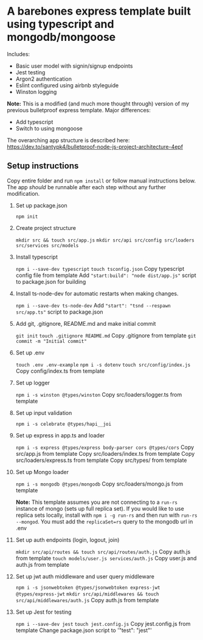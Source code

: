 # A barebones express template built using typescript and mongodb/mongoose
Includes:
- Basic user model with signin/signup endpoints
- Jest testing
- Argon2 authentication
- Eslint configured using airbnb styleguide
- Winston logging

__Note:__ This is a modified (and much more thought through) version of my previous bulletproof express template. Major differences:
- Add typescript
- Switch to using mongoose

The overarching app structure is described here: https://dev.to/santypk4/bulletproof-node-js-project-architecture-4epf

## Setup instructions

Copy entire folder and run `npm install` or follow manual instructions below.  The app *should* be runnable after each step
without any further modification.

1. Set up package.json
    
    `npm init`

2. Create project structure

    `mkdir src && touch src/app.js`
    `mkdir src/api src/config src/loaders src/services src/models`

3. Install typescript

    `npm i --save-dev typescript`
    `touch tsconfig.json`
    Copy typescript config file from template
    Add `"start:build": "node dist/app.js"` script to package.json for building

4. Install ts-node-dev for automatic restarts when making changes.

    `npm i --save-dev ts-node-dev`
    Add `"start": "tsnd --respawn src/app.ts"` script to package.json

5. Add git, .gitignore, README.md and make initial commit

    `git init`
    `touch .gitignore README.md`
    Copy .gitignore from template
    `git commit -m "Initial commit"`

6. Set up .env
    
    `touch .env .env-example`
    `npm i -s dotenv`
    `touch src/config/index.js`
    Copy config/index.ts from template

7. Set up logger

    `npm i -s winston @types/winston`
    Copy src/loaders/logger.ts from template

8. Set up input validation

    `npm i -s celebrate @types/hapi__joi`

9. Set up express in app.ts and loader

    `npm i -s express @types/express body-parser cors @types/cors`
    Copy src/app.js from template
    Copy src/loaders/index.ts from template
    Copy src/loaders/express.ts from template
    Copy src/types/ from template

10. Set up Mongo loader

    `npm i -s mongodb @types/mongodb`
    Copy src/loaders/mongo.js from template

    __Note:__ This template assumes you are not connecting to a `run-rs` instance of mongo (sets up full replica set).
    If you would like to use replica sets locally, install with `npm i -g run-rs` and then run with `run-rs --mongod`. You must add the `replicaSet=rs` query to the mongodb url in .env

11. Set up auth endpoints (login, logout, join)

    `mkdir src/api/routes && touch src/api/routes/auth.js`
    Copy auth.js from template
    `touch models/user.js services/auth.js`
    Copy user.js and auth.js from template

12. Set up jwt auth middleware and user query middleware

    `npm i -s jsonwebtoken @types/jsonwebtoken express-jwt @types/express-jwt`
    `mkdir src/api/middlewares && touch src/api/middlewares/auth.js`
    Copy auth.js from template

13. Set up Jest for testing

    `npm i --save-dev jest`
    `touch jest.config.js`
    Copy jest.config.js from template
    Change package.json script to '"test": "jest"'
